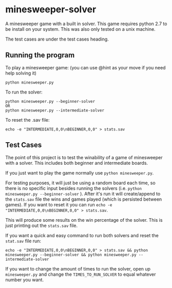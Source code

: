 # minesweeper-solver
A minesweeper game with a built in solver.
This game requires python 2.7 to be install on your system. This was also only tested on a unix machine.

The test cases are under the test cases heading.

## Running the program
To play a minesweeper game: (you can use @hint as your move if you need help solving it)
```
python minesweeper.py
```

To run the solver:
```
python minesweeper.py --beginner-solver
OR
python minesweeper.py --intermediate-solver
```

To reset the .sav file:
```
echo -e "INTERMEDIATE,0,0\nBEGINNER,0,0" > stats.sav
```


## Test Cases
The point of this project is to test the winability of a game of minesweeper with a solver. This includes both beginner and intermediate boards.

If you just want to play the game normally use `python minesweeper.py`.

For testing purposes, it will just be using a random board each time, so there is no specific input besides running the solvers (i.e. `python minesweeper.py --beginner-solver` ). After it's run it will create/append to the `stats.sav` file the wins and games played (which is persisted between games). If you want to reset it you can run `echo -e "INTERMEDIATE,0,0\nBEGINNER,0,0" > stats.sav`.

This will produce some results on the win percentage of the solver. This is just printing out the `stats.sav` file.

If you want a quick and easy command to run both solvers and reset the `stat.sav` file run:
```
echo -e "INTERMEDIATE,0,0\nBEGINNER,0,0" > stats.sav && python minesweeper.py --beginner-solver && python minesweeper.py --intermediate-solver
```

If you want to change the amount of times to run the solver, open up `minesweeper.py` and change the `TIMES_TO_RUN_SOLVER` to equal whatever number you want.